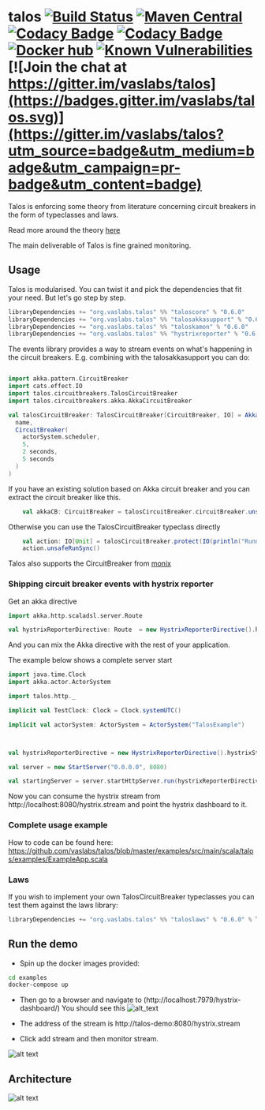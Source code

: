 # talos [![Build Status](https://travis-ci.com/vaslabs/talos.svg?branch=master)](https://travis-ci.com/vaslabs/talos) [![Maven Central](https://maven-badges.herokuapp.com/maven-central/org.vaslabs.talos/taloscore_2.12/badge.svg)](https://maven-badges.herokuapp.com/maven-central/org.vaslabs.talos/taloscore_2.12) [![Codacy Badge](https://api.codacy.com/project/badge/Grade/d0dbf73a127c4eff9a5e62d9fa628cbd)](https://app.codacy.com/app/vaslabs/talos?utm_source=github.com&utm_medium=referral&utm_content=vaslabs/talos&utm_campaign=Badge_Grade_Dashboard) [![Codacy Badge](https://api.codacy.com/project/badge/Coverage/ae86edbdde884633a0417d851e4fcc9a)](https://www.codacy.com/app/vaslabs/talos?utm_source=github.com&utm_medium=referral&utm_content=vaslabs/talos&utm_campaign=Badge_Coverage) [![Docker hub](https://img.shields.io/badge/Api%20gateway-0.4.2-blue.svg)](https://hub.docker.com/r/vaslabs/talos-gateway/) [![Known Vulnerabilities](https://snyk.io/test/github/vaslabs/talos/badge.svg?targetFile=build.sbt)](https://snyk.io/test/github/vaslabs/talos?targetFile=build.sbt) [![Join the chat at https://gitter.im/vaslabs/talos](https://badges.gitter.im/vaslabs/talos.svg)](https://gitter.im/vaslabs/talos?utm_source=badge&utm_medium=badge&utm_campaign=pr-badge&utm_content=badge)

Talos is enforcing some theory from literature concerning circuit breakers in the form of typeclasses and laws.

Read more around the theory [here](https://vaslabs.github.io/talos/laws/index.html)


The main deliverable of Talos is fine grained monitoring.

## Usage
Talos is modularised. You can twist it and pick the dependencies that fit your need. But let's go step by step.

```scala
libraryDependencies += "org.vaslabs.talos" %% "taloscore" % "0.6.0"
libraryDependencies += "org.vaslabs.talos" %% "talosakkasupport" % "0.6.0"
libraryDependencies += "org.vaslabs.talos" %% "taloskamon" % "0.6.0"
libraryDependencies += "org.vaslabs.talos" %% "hystrixreporter" % "0.6.0"
```
The events library provides a way to stream events on what's happening in the circuit breakers. E.g. combining with the talosakkasupport you can do:
```scala

import akka.pattern.CircuitBreaker
import cats.effect.IO
import talos.circuitbreakers.TalosCircuitBreaker
import talos.circuitbreakers.akka.AkkaCircuitBreaker

val talosCircuitBreaker: TalosCircuitBreaker[CircuitBreaker, IO] = AkkaCircuitBreaker(
  name,
  CircuitBreaker(
    actorSystem.scheduler,
    5,
    2 seconds,
    5 seconds
  )
)

```


If you have an existing solution based on Akka circuit breaker and you can extract the circuit breaker like this.
```scala
    val akkaCB: CircuitBreaker = talosCircuitBreaker.circuitBreaker.unsafeRunSync()
```

Otherwise you can use the TalosCircuitBreaker typeclass directly
```scala
    val action: IO[Unit] = talosCircuitBreaker.protect(IO(println("Running inside the circuit breaker")))
    action.unsafeRunSync()
```

Talos also supports the CircuitBreaker from [monix](https://vaslabs.github.io/talos/monix/monix.html)

### Shipping circuit breaker events with hystrix reporter

Get an akka directive
```scala
import akka.http.scaladsl.server.Route

val hystrixReporterDirective: Route  = new HystrixReporterDirective().hystrixStreamHttpRoute.run(Clock.systemUTC())
```
And you can mix the Akka directive with the rest of your application.

The example below shows a complete server start 
```scala
import java.time.Clock
import akka.actor.ActorSystem

import talos.http._

implicit val TestClock: Clock = Clock.systemUTC()

implicit val actorSystem: ActorSystem = ActorSystem("TalosExample")



val hystrixReporterDirective = new HystrixReporterDirective().hystrixStreamHttpRoute

val server = new StartServer("0.0.0.0", 8080)

val startingServer = server.startHttpServer.run(hystrixReporterDirective)

```
Now you can consume the hystrix stream from http://localhost:8080/hystrix.stream and point the hystrix dashboard to it.

### Complete usage example

How to code can be found here:
https://github.com/vaslabs/talos/blob/master/examples/src/main/scala/talos/examples/ExampleApp.scala

### Laws
If you wish to implement your own TalosCircuitBreaker typeclasses you can test them against the laws library:
```scala
libraryDependencies += "org.vaslabs.talos" %% "taloslaws" % "0.6.0" % Test
```


## Run the demo

- Spin up the docker images provided: 

```bash
cd examples
docker-compose up
```

- Then go to a browser and navigate to (http://localhost:7979/hystrix-dashboard/)
You should see this
![alt_text](https://user-images.githubusercontent.com/3875429/47372906-a4c30f80-d6e2-11e8-8219-0a01a464ba11.png)

- The address of the stream is http://talos-demo:8080/hystrix.stream

- Click add stream and then monitor stream.

![alt text](https://user-images.githubusercontent.com/3875429/47429624-dc879100-d78e-11e8-856a-15ca3855a2eb.gif)

## Architecture

![alt text](https://docs.google.com/drawings/d/e/2PACX-1vRKebbVROyBITii1GHHigPvGbFt0QdEIzk5oT1mZa16VN30MYH4wvhqd14Qllp_1SIz3wcqDdAP5Kx6/pub?w=1440&h=1080)


